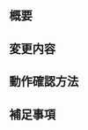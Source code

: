 <!-- あくまでテンプレートなので必ずしもすべての項目を埋めなくてよいです -->

## 概要
<!-- 変更の目的 -->

## 変更内容
<!-- ビューの変更がある場合はスクリーンショットを添付 -->

## 動作確認方法
<!-- 自分が動作確認を行った項目を記載 -->

## 補足事項
<!-- その他補足などあれば記載 -->

